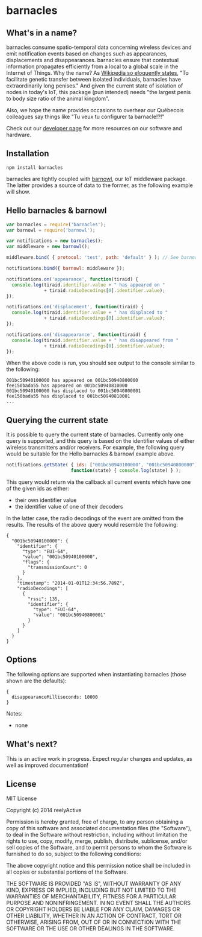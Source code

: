 barnacles
=========


What's in a name?
-----------------

barnacles consume spatio-temporal data concerning wireless devices and emit notification events based on changes such as appearances, displacements and disappearances.  barnacles ensure that contextual information propagates efficiently from a local to a global scale in the Internet of Things.  Why the name?  As [Wikipedia so eloquently states](http://en.wikipedia.org/wiki/Barnacle#Sexual_reproduction), "To facilitate genetic transfer between isolated individuals, barnacles have extraordinarily long penises."  And given the current state of isolation of nodes in today's IoT, this package (pun intended) needs "the largest penis to body size ratio of the animal kingdom".

Also, we hope the name provides occasions to overhear our Québecois colleagues say things like "Tu veux tu configurer ta barnacle!?!"

Check out our [developer page](http://reelyactive.github.io/) for more resources on our software and hardware.


Installation
------------

    npm install barnacles

barnacles are tightly coupled with [barnowl](https://www.npmjs.org/package/barnowl), our IoT middleware package.  The latter provides a source of data to the former, as the following example will show. 


Hello barnacles & barnowl
-------------------------

```javascript
var barnacles = require('barnacles');
var barnowl = require('barnowl');

var notifications = new barnacles();
var middleware = new barnowl();

middleware.bind( { protocol: 'test', path: 'default' } ); // See barnowl

notifications.bind({ barnowl: middleware });

notifications.on('appearance', function(tiraid) {
  console.log(tiraid.identifier.value + " has appeared on "
              + tiraid.radioDecodings[0].identifier.value);
});

notifications.on('displacement', function(tiraid) {
  console.log(tiraid.identifier.value + " has displaced to "
              + tiraid.radioDecodings[0].identifier.value);
});

notifications.on('disappearance', function(tiraid) {
  console.log(tiraid.identifier.value + " has disappeared from "
              + tiraid.radioDecodings[0].identifier.value);
});
```

When the above code is run, you should see output to the console similar to the following:

    001bc50940100000 has appeared on 001bc50940800000
    fee150bada55 has appeared on 001bc50940810000
    001bc50940100000 has displaced to 001bc50940800001
    fee150bada55 has displaced to 001bc50940810001
    ...


Querying the current state
--------------------------

It is possible to query the current state of barnacles.  Currently only one query is supported, and this query is based on the identifier values of either wireless transmitters and/or receivers.  For example, the following query would be suitable for the Hello barnacles & barnowl example above.

```javascript
notifications.getState( { ids: ["001bc50940100000", "001bc50940800000"] },
                        function(state) { console.log(state) } );
```

This query would return via the callback all current events which have one of the given ids as either:
- their own identifier value
- the identifier value of one of their decoders

In the latter case, the radio decodings of the event are omitted from the results.  The results of the above query would resemble the following:

    {
      "001bc50940100000": {
        "identifier": {
          "type": "EUI-64",
          "value": "001bc50940100000",
          "flags": {
            "transmissionCount": 0
          }
        },
        "timestamp": "2014-01-01T12:34:56.789Z",
        "radioDecodings": [
          {
            "rssi": 135,
            "identifier": {
              "type": "EUI-64",
              "value": "001bc50940800001"
            }
          }
        ]
      }
    }


Options
-------

The following options are supported when instantiating barnacles (those shown are the defaults):

    {
      disappearanceMilliseconds: 10000
    }

Notes:
- none


What's next?
------------

This is an active work in progress.  Expect regular changes and updates, as well as improved documentation!


License
-------

MIT License

Copyright (c) 2014 reelyActive

Permission is hereby granted, free of charge, to any person obtaining a copy of this software and associated documentation files (the "Software"), to deal in the Software without restriction, including without limitation the rights to use, copy, modify, merge, publish, distribute, sublicense, and/or sell copies of the Software, and to permit persons to whom the Software is furnished to do so, subject to the following conditions:

The above copyright notice and this permission notice shall be included in all copies or substantial portions of the Software.

THE SOFTWARE IS PROVIDED "AS IS", WITHOUT WARRANTY OF ANY KIND, EXPRESS OR 
IMPLIED, INCLUDING BUT NOT LIMITED TO THE WARRANTIES OF MERCHANTABILITY, 
FITNESS FOR A PARTICULAR PURPOSE AND NONINFRINGEMENT. IN NO EVENT SHALL THE 
AUTHORS OR COPYRIGHT HOLDERS BE LIABLE FOR ANY CLAIM, DAMAGES OR OTHER 
LIABILITY, WHETHER IN AN ACTION OF CONTRACT, TORT OR OTHERWISE, ARISING FROM, 
OUT OF OR IN CONNECTION WITH THE SOFTWARE OR THE USE OR OTHER DEALINGS IN 
THE SOFTWARE.

